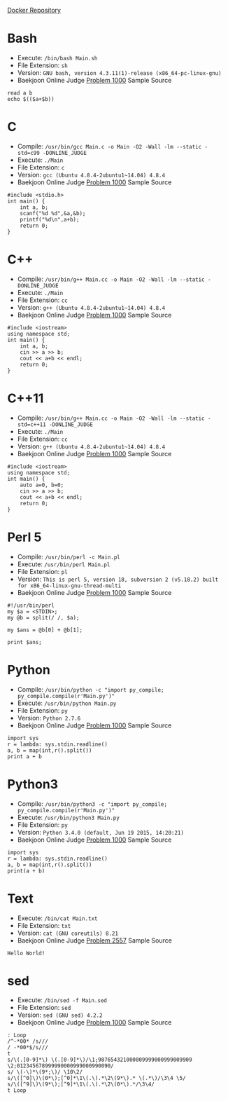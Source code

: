 [Docker Repository](https://registry.hub.docker.com/u/baekjoon/onlinejudge-gcc)

# Bash

* Execute: `/bin/bash Main.sh`
* File Extension: `sh`
* Version: `GNU bash, version 4.3.11(1)-release (x86_64-pc-linux-gnu)`
* Baekjoon Online Judge [Problem 1000](https://www.acmicpc.net/problem/1000) Sample Source
````
read a b
echo $(($a+$b))
````


# C

* Compile: `/usr/bin/gcc Main.c -o Main -O2 -Wall -lm --static -std=c99 -DONLINE_JUDGE`
* Execute: `./Main`
* File Extension: `c`
* Version: `gcc (Ubuntu 4.8.4-2ubuntu1~14.04) 4.8.4`
* Baekjoon Online Judge [Problem 1000](https://www.acmicpc.net/problem/1000) Sample Source
````
#include <stdio.h>
int main() {
	int a, b;
	scanf("%d %d",&a,&b);
	printf("%d\n",a+b);
	return 0;
}
````


# C++

* Compile: `/usr/bin/g++ Main.cc -o Main -O2 -Wall -lm --static -DONLINE_JUDGE`
* Execute: `./Main`
* File Extension: `cc`
* Version: `g++ (Ubuntu 4.8.4-2ubuntu1~14.04) 4.8.4`
* Baekjoon Online Judge [Problem 1000](https://www.acmicpc.net/problem/1000) Sample Source
````
#include <iostream>
using namespace std;
int main() {
	int a, b;
	cin >> a >> b;
	cout << a+b << endl;
	return 0;
}
````


# C++11

* Compile: `/usr/bin/g++ Main.cc -o Main -O2 -Wall -lm --static -std=c++11 -DONLINE_JUDGE`
* Execute: `./Main`
* File Extension: `cc`
* Version: `g++ (Ubuntu 4.8.4-2ubuntu1~14.04) 4.8.4`
* Baekjoon Online Judge [Problem 1000](https://www.acmicpc.net/problem/1000) Sample Source
````
#include <iostream>
using namespace std;
int main() {
    auto a=0, b=0;
    cin >> a >> b;
    cout << a+b << endl;
    return 0;
}
````


# Perl 5

* Compile: `/usr/bin/perl -c Main.pl`
* Execute: `/usr/bin/perl Main.pl`
* File Extension: `pl`
* Version: `This is perl 5, version 18, subversion 2 (v5.18.2) built for x86_64-linux-gnu-thread-multi`
* Baekjoon Online Judge [Problem 1000](https://www.acmicpc.net/problem/1000) Sample Source
````
#!/usr/bin/perl
my $a = <STDIN>;
my @b = split(/ /, $a);

my $ans = @b[0] + @b[1];

print $ans;
````


# Python

* Compile: `/usr/bin/python -c "import py_compile; py_compile.compile(r'Main.py')"`
* Execute: `/usr/bin/python Main.py`
* File Extension: `py`
* Version: `Python 2.7.6`
* Baekjoon Online Judge [Problem 1000](https://www.acmicpc.net/problem/1000) Sample Source
````
import sys
r = lambda: sys.stdin.readline()
a, b = map(int,r().split())
print a + b
````


# Python3

* Compile: `/usr/bin/python3 -c "import py_compile; py_compile.compile(r'Main.py')"`
* Execute: `/usr/bin/python3 Main.py`
* File Extension: `py`
* Version: `Python 3.4.0 (default, Jun 19 2015, 14:20:21)`
* Baekjoon Online Judge [Problem 1000](https://www.acmicpc.net/problem/1000) Sample Source
````
import sys
r = lambda: sys.stdin.readline()
a, b = map(int,r().split())
print(a + b)
````


# Text

* Execute: `/bin/cat Main.txt`
* File Extension: `txt`
* Version: `cat (GNU coreutils) 8.21`
* Baekjoon Online Judge [Problem 2557](https://www.acmicpc.net/problem/2557) Sample Source
````
Hello World!
````


# sed

* Execute: `/bin/sed -f Main.sed`
* File Extension: `sed`
* Version: `sed (GNU sed) 4.2.2`
* Baekjoon Online Judge [Problem 1000](https://www.acmicpc.net/problem/1000) Sample Source
````
: Loop
/^-*00* /s///
/ -*00*$/s///
t
s/\(.[0-9]*\) \(.[0-9]*\)/\1;987654321000009999000999009909 \2;012345678999990000999000990090/
s/ \(-\)*\(9*;\)/ \10\2/
s/\([^0]\)\(0*\);[^0]*\1\(.\).*\2\(9*\).* \(.*\)/\3\4 \5/
s/\([^9]\)\(9*\);[^9]*\1\(.\).*\2\(0*\).*/\3\4/
t Loop
````


